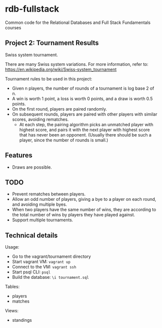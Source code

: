 rdb-fullstack
=============

Common code for the Relational Databases and Full Stack Fundamentals courses


Project 2: Tournament Results
-----------------------------

Swiss system tournament.

There are many Swiss system variations. For more information, refer to:
https://en.wikipedia.org/wiki/Swiss-system_tournament

Tournament rules to be used in this project:

- Given n players, the number of rounds of a tournament is log base 2 of n.
- A win is worth 1 point, a loss is worth 0 points, and a draw is worth 0.5 points.
- On the first round, players are paired randomly.
- On subsequent rounds, players are paired with other players with similar scores, avoiding rematches.
  - At each step, the pairing algorithm picks an unmatched player with highest score,
    and pairs it with the next player with highest score that has never been an opponent.
    (Usually there should be such a player, since the number of rounds is small.)

Features
--------

- Draws are possible.

TODO
----

- Prevent rematches between players.
- Allow an odd number of players, giving a bye to a player on each round, and avoiding multiple byes.
- When two players have the same number of wins, they are according to the total number of wins by players they have played against.
- Support multiple tournaments.


Technical details
-----------------

Usage:

- Go to the vagrant/tournament directory
- Start vagrant VM: `vagrant up`
- Connect to the VM: `vagrant ssh`
- Start psql CLI: `psql`
- Build the database: `\i tournament.sql`

Tables:

- players
- matches

Views:

- standings
